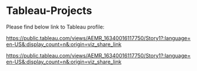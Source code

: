 # Tableau-Projects

Please find below link to Tableau profile:

https://public.tableau.com/views/AEMR_16340016117750/Story1?:language=en-US&:display_count=n&:origin=viz_share_link

https://public.tableau.com/views/AEMR_16340016117750/Story1?:language=en-US&:display_count=n&:origin=viz_share_link
